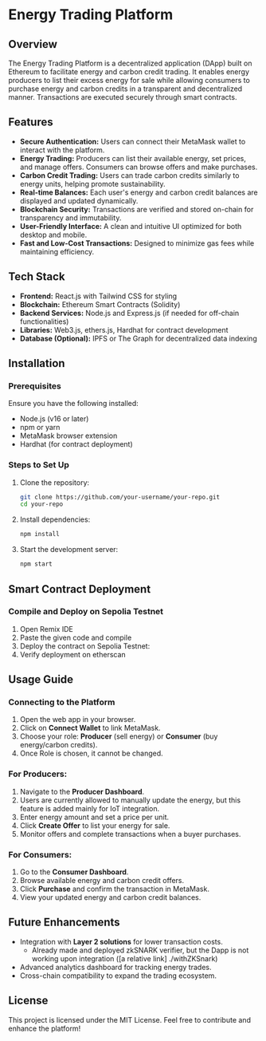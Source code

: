 # Energy Trading Platform

## Overview
The Energy Trading Platform is a decentralized application (DApp) built on Ethereum to facilitate energy and carbon credit trading. It enables energy producers to list their excess energy for sale while allowing consumers to purchase energy and carbon credits in a transparent and decentralized manner. Transactions are executed securely through smart contracts.

## Features
- **Secure Authentication:** Users can connect their MetaMask wallet to interact with the platform.
- **Energy Trading:** Producers can list their available energy, set prices, and manage offers. Consumers can browse offers and make purchases.
- **Carbon Credit Trading:** Users can trade carbon credits similarly to energy units, helping promote sustainability.
- **Real-time Balances:** Each user's energy and carbon credit balances are displayed and updated dynamically.
- **Blockchain Security:** Transactions are verified and stored on-chain for transparency and immutability.
- **User-Friendly Interface:** A clean and intuitive UI optimized for both desktop and mobile.
- **Fast and Low-Cost Transactions:** Designed to minimize gas fees while maintaining efficiency.

## Tech Stack
- **Frontend:** React.js with Tailwind CSS for styling
- **Blockchain:** Ethereum Smart Contracts (Solidity)
- **Backend Services:** Node.js and Express.js (if needed for off-chain functionalities)
- **Libraries:** Web3.js, ethers.js, Hardhat for contract development
- **Database (Optional):** IPFS or The Graph for decentralized data indexing

## Installation
### Prerequisites
Ensure you have the following installed:
- Node.js (v16 or later)
- npm or yarn
- MetaMask browser extension
- Hardhat (for contract deployment)

### Steps to Set Up
1. Clone the repository:
   ```sh
   git clone https://github.com/your-username/your-repo.git
   cd your-repo
   ```
2. Install dependencies:
   ```sh
   npm install
   ```
3. Start the development server:
   ```sh
   npm start
   ```

## Smart Contract Deployment
### Compile and Deploy on Sepolia Testnet
1. Open Remix IDE
2. Paste the given code and compile
3. Deploy the contract on Sepolia Testnet:
4. Verify deployment on etherscan

## Usage Guide
### Connecting to the Platform
1. Open the web app in your browser.
2. Click on **Connect Wallet** to link MetaMask.
3. Choose your role: **Producer** (sell energy) or **Consumer** (buy energy/carbon credits).
4. Once Role is chosen, it cannot be changed.

### For Producers:
1. Navigate to the **Producer Dashboard**.
2. Users are currently allowed to manually update the energy, but this feature is added mainly for IoT integration.
3. Enter energy amount and set a price per unit.
4. Click **Create Offer** to list your energy for sale.
5. Monitor offers and complete transactions when a buyer purchases.

### For Consumers:
1. Go to the **Consumer Dashboard**.
2. Browse available energy and carbon credit offers.
3. Click **Purchase** and confirm the transaction in MetaMask.
4. View your updated energy and carbon credit balances.


## Future Enhancements
- Integration with **Layer 2 solutions** for lower transaction costs.
   - Already made and deployed zkSNARK verifier, but the Dapp is not working upon integration ([a relative link] ./withZKSnark)
- Advanced analytics dashboard for tracking energy trades.
- Cross-chain compatibility to expand the trading ecosystem.

## License
This project is licensed under the MIT License. Feel free to contribute and enhance the platform!



